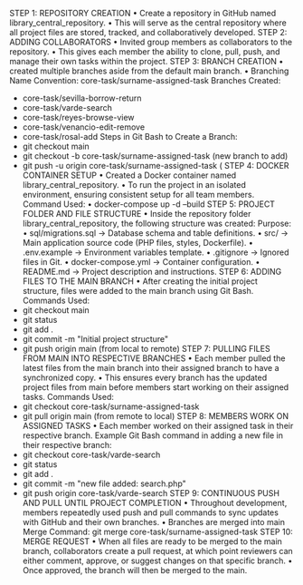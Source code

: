 STEP 1: REPOSITORY CREATION
• Create a repository in GitHub named library_central_repository.
• This will serve as the central repository where all project files are stored, tracked, and
collaboratively developed.
STEP 2: ADDING COLLABORATORS
• Invited group members as collaborators to the repository.
• This gives each member the ability to clone, pull, push, and manage their own tasks
within the project.
STEP 3: BRANCH CREATION
• created multiple branches aside from the default main branch.
• Branching Name Convention: core-task/surname-assigned-task
Branches Created:
- core-task/sevilla-borrow-return
- core-task/varde-search
- core-task/reyes-browse-view
- core-task/venancio-edit-remove
- core-task/rosal-add
Steps in Git Bash to Create a Branch:
- git checkout main
- git checkout -b core-task/surname-assigned-task (new branch to add)
- git push -u origin core-task/surname-assigned-task (
STEP 4: DOCKER CONTAINER SETUP
• Created a Docker container named library_central_repository.
• To run the project in an isolated environment, ensuring consistent setup for all team
members.
Command Used:
• docker-compose up -d –build
STEP 5: PROJECT FOLDER AND FILE STRUCTURE
• Inside the repository folder library_central_repository, the following structure was
created:
Purpose:
• sql/migrations.sql → Database schema and table definitions.
• src/ → Main application source code (PHP files, styles, Dockerfile).
• .env.example → Environment variables template.
• .gitignore → Ignored files in Git.
• docker-compose.yml → Container configuration.
• README.md → Project description and instructions.
STEP 6: ADDING FILES TO THE MAIN BRANCH
• After creating the initial project structure, files were added to the main branch using Git
Bash.
Commands Used:
- git checkout main
- git status
- git add .
- git commit -m "Initial project structure"
- git push origin main (from local to remote)
STEP 7: PULLING FILES FROM MAIN INTO RESPECTIVE BRANCHES
• Each member pulled the latest files from the main branch into their assigned branch to
have a synchronized copy.
• This ensures every branch has the updated project files from main before members start
working on their assigned tasks.
Commands Used:
- git checkout core-task/surname-assigned-task
- git pull origin main (from remote to local)
STEP 8: MEMBERS WORK ON ASSIGNED TASKS
• Each member worked on their assigned task in their respective branch.
Example Git Bash command in adding a new file in their respective branch:
- git checkout core-task/varde-search
- git status
- git add .
- git commit -m "new file added: search.php"
- git push origin core-task/varde-search
STEP 9: CONTINUOUS PUSH AND PULL UNTIL PROJECT COMPLETION
• Throughout development, members repeatedly used push and pull commands to sync
updates with GitHub and their own branches.
• Branches are merged into main
Merge Command:
git merge core-task/surname-assigned-task
STEP 10: MERGE REQUEST
• When all files are ready to be merged to the main branch, collaborators create a pull
request, at which point reviewers can either comment, approve, or suggest changes on
that specific branch.
• Once approved, the branch will then be merged to the main.
